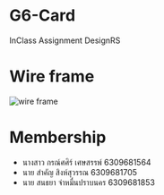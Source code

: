 # G6-Card
InClass Assignment DesignRS

# Wire frame
![wire frame](./asset/wireframe.png)

# Membership
- นางสาว กรณ์ศศิร์ เศษสรรพ์ 6309681564
- นาย สำคัญ สิงห์สุวรรณ 6309681705
- นาย สนธยา จ่าหมื่นปราบนคร 6309681853

